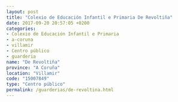 ```yaml
---
layout: post
title: "Colexio de Educación Infantil e Primaria De Revoltiña"
date: 2017-09-20 20:57:05 +0200
categories:
- Colexio de Educación Infantil e Primaria
- a-coruna
- villamir
- Centro público
- guarderia
name: "De Revoltiña"
province: "A Coruña"
location: "Villamir"
code: "15007849"
type: "Centro público"
permalink: /guarderias/de-revoltina.html
---
```

